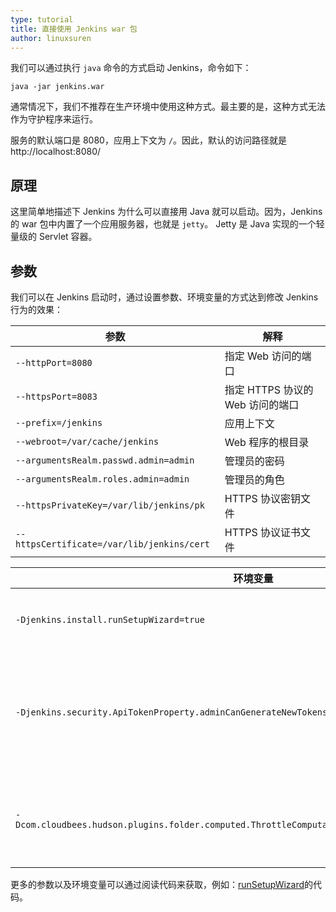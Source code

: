 ```yaml
---
type: tutorial
title: 直接使用 Jenkins war 包
author: linuxsuren
---
```


我们可以通过执行 `java` 命令的方式启动 Jenkins，命令如下：

`java -jar jenkins.war`

通常情况下，我们不推荐在生产环境中使用这种方式。最主要的是，这种方式无法作为守护程序来运行。

服务的默认端口是 8080，应用上下文为 `/`。因此，默认的访问路径就是 http://localhost:8080/

## 原理
这里简单地描述下 Jenkins 为什么可以直接用 Java 就可以启动。因为，Jenkins 的 war 包中内置了一个应用服务器，也就是 `jetty`。
Jetty 是 Java 实现的一个轻量级的 Servlet 容器。

## 参数
我们可以在 Jenkins 启动时，通过设置参数、环境变量的方式达到修改 Jenkins 行为的效果：

| 参数 | 解释 |
|---|---|
| `--httpPort=8080` | 指定 Web 访问的端口 |
| `--httpsPort=8083` | 指定 HTTPS 协议的 Web 访问的端口 | 
| `--prefix=/jenkins` | 应用上下文 |
| `--webroot=/var/cache/jenkins` | Web 程序的根目录 |
| `--argumentsRealm.passwd.admin=admin` | 管理员的密码 |
| `--argumentsRealm.roles.admin=admin` | 管理员的角色 |
| `--httpsPrivateKey=/var/lib/jenkins/pk` | HTTPS 协议密钥文件 |
| `--httpsCertificate=/var/lib/jenkins/cert` | HTTPS 协议证书文件 |

| 环境变量 | 解释 |
|---|---|
| `-Djenkins.install.runSetupWizard=true` | 是否运行设置向导 |
| `-Djenkins.security.ApiTokenProperty.adminCanGenerateNewTokens=false` | 是否允许管理员为其他用户生成 Token |
| `-Dcom.cloudbees.hudson.plugins.folder.computed.ThrottleComputationQueueTaskDispatcher.LIMIT=10` | 多分支扫描的并发数限制 |

更多的参数以及环境变量可以通过阅读代码来获取，例如：[runSetupWizard](https://github.com/jenkinsci/jenkins/blob/449c5aced523a6e66fe3d6a804e5dbfd5c5c67c6/core/src/main/java/jenkins/install/InstallUtil.java#L146)的代码。

